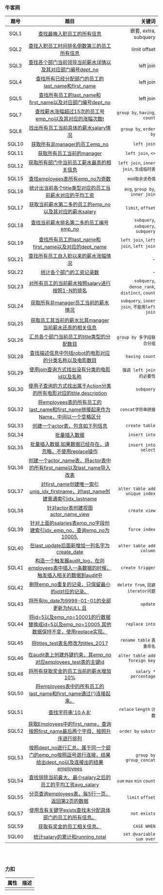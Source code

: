 ### 牛客网
| 题号 | 题目 | 关键词 |
| :---: | :---: | ---: |
|SQL1|[查找最晚入职员工的所有信息](../orm-examples/nowcoder/README.md#SQL1)| 嵌套, extra, subquery |
|SQL2|[查找入职员工时间排名倒数第三的员工所有信息](../orm-examples/nowcoder/README.md#SQL2)| limit offset |
|SQL3|[查找各个部门当前领导当前薪水详情以及其对应部门编号dept_no](../orm-examples/nowcoder/README.md#SQL3)| left join |
|SQL4|[查找所有已经分配部门的员工的last_name和first_name](../orm-examples/nowcoder/README.md#SQL4)| left join |
|SQL5|[查找所有员工的last_name和first_name以及对应部门编号dept_no](../orm-examples/nowcoder/README.md#SQL5)| left join |
|SQL7|[查找薪水涨幅超过15次的员工号emp_no以及其对应的涨幅次数t](../orm-examples/nowcoder/README.md#SQL7)| `group by`, `having`, `count` |
|SQL8|[找出所有员工当前具体的薪水salary情况](../orm-examples/nowcoder/README.md#SQL8)| `group by`, `order by` |
|SQL10|[获取所有非manager的员工emp_no](../orm-examples/nowcoder/README.md#SQL10)| `left join` |
|SQL11|[获取所有员工当前的manager](../orm-examples/nowcoder/README.md#SQL11)| `left join`, `<>` |
|SQL12|[获取所有部门中当前员工薪水最高的相关信息](../orm-examples/nowcoder/README.md#SQL12)| `left join`, `inner join`, `生成临时表` |
|SQL15|[查找employees表所有emp_no为奇数](../orm-examples/nowcoder/README.md#SQL15)| `mod取余求奇偶` |
|SQL16|[统计出当前各个title类型对应的员工当前薪水对应的平均工资](../orm-examples/nowcoder/README.md#SQL16)| `avg`, `group by`, `inner join` |
|SQL17|[获取当前薪水第二多的员工的emp_no以及其对应的薪水salary](../orm-examples/nowcoder/README.md#SQL17)| `limit`, `offset` |
|SQL18|[查找当前薪水排名第二多的员工编号emp_no](../orm-examples/nowcoder/README.md#SQL18)| `subquery`, `subquery`, `subquery` |
|SQL19|[查找所有员工的last_name和first_name以及对应的dept_name](../orm-examples/nowcoder/README.md#SQL19)| `left join`, `left join`, `left join` |
|SQL21|[查找所有员工自入职以来的薪水涨幅情况](../orm-examples/nowcoder/README.md#SQL21)| - |
|SQL22|[统计各个部门的工资记录数](../orm-examples/nowcoder/README.md#SQL22)| - |
|SQL23|[对所有员工的当前薪水按照salary进行按照1-N的排名](../orm-examples/nowcoder/README.md#SQL23)| `subquery`, `dense_rank`, `distinct`, `count` |
|SQL24|[获取所有非manager员工当前的薪水情况](../orm-examples/nowcoder/README.md#SQL24)| `subquery`, `inner join`, `不能用left join` |
|SQL25|[获取员工其当前的薪水比其manager当前薪水还高的相关信息](../orm-examples/nowcoder/README.md#SQL25)|  |
|SQL26|[汇总各个部门当前员工的title类型的分配数目](../orm-examples/nowcoder/README.md#SQL26)| `group by 多字段联合分组` |
|SQL28|[查找描述信息中包括robot的电影对应的分类名称以及电影数目](../orm-examples/nowcoder/README.md#SQL28)| `having count` |
|SQL29|[使用join查询方式找出没有分类的电影id以及名称](../orm-examples/nowcoder/README.md#SQL29)| `强调 left join 的必要性` |
|SQL30|[使用子查询的方式找出属于Action分类的所有电影对应的title,description](../orm-examples/nowcoder/README.md#SQL30)| `subquery` |
|SQL32|[将employees表的所有员工的last_name和first_name拼接起来作为Name，中间以一个空格区分](../orm-examples/nowcoder/README.md#SQL32)| `concat字符串拼接` |
|SQL33|[创建一个actor表，包含如下列信息](../orm-examples/nowcoder/README.md#SQL33)| `create table` |
|SQL34|[批量插入数据](../orm-examples/nowcoder/README.md#SQL34)| `insert into` |
|SQL35|[批量插入数据,如果数据已经存在，请忽略，不使用replace操作](../orm-examples/nowcoder/README.md#SQL35)| `insert into select` |
|SQL36|[创建一个actor_name表，将actor表中的所有first_name以及last_name导入改表](../orm-examples/nowcoder/README.md#SQL36)|  |
|SQL37|[对first_name创建唯一索引uniq_idx_firstname，对last_name创建普通索引idx_lastname](../orm-examples/nowcoder/README.md#SQL37)| `alter table add unique index`  |
|SQL38|[针对actor表创建视图actor_name_view](../orm-examples/nowcoder/README.md#SQL38)| `create view` |
|SQL39|[针对上面的salaries表emp_no字段创建索引idx_emp_no，查询emp_no为10005,](../orm-examples/nowcoder/README.md#SQL39)| `force index` |
|SQL40|[在last_update后面新增加一列名字为create_date](../orm-examples/nowcoder/README.md#SQL40)| `alter table add column` |
|SQL41|[构造一个触发器audit_log，在向employees表中插入一条数据的时候，触发插入相关的数据到audit中](../orm-examples/nowcoder/README.md#SQL41)| `create trigger` |
|SQL42|[删除emp_no重复的记录，只保留最小的id对应的记录。](../orm-examples/nowcoder/README.md#SQL42)| `delete from`, `回避iterator问题` |
|SQL43|[将所有to_date为9999-01-01的全部更新为NULL,且](../orm-examples/nowcoder/README.md#SQL43)| `update` |
|SQL44|[将id=5以及emp_no=10001的行数据替换成id=5以及emp_no=10005,其他数据保持不变，使用replace实现。](../orm-examples/nowcoder/README.md#SQL44)| `replace into` |
|SQL45|[将titles_test表名修改为titles_2017](../orm-examples/nowcoder/README.md#SQL45)| `rename table` `表重命名` |
|SQL46|[在audit表上创建外键约束，其emp_no对应employees_test表的主键id](../orm-examples/nowcoder/README.md#SQL46)| `alter table add foreign key` |
|SQL48|[将所有获取奖金的员工当前的薪水增加10%](../orm-examples/nowcoder/README.md#SQL48)| `salary * percentage` |
|SQL50|[将employees表中的所有员工的last_name和first_name通过(')连接起来。](../orm-examples/nowcoder/README.md#SQL50)|  |
|SQL51|[查找字符串'10,A,B'](../orm-examples/nowcoder/README.md#SQL51)| `relace` `length` `计数` |
|SQL52|[获取Employees中的first_name，查询按照first_name最后两个字母，按照升序进行排列](../orm-examples/nowcoder/README.md#SQL52)| `order by` `substr` |
|SQL53|[按照dept_no进行汇总，属于同一个部门的emp_no按照逗号进行连接，结果给出dept_no以及连接出的结果employees](../orm-examples/nowcoder/README.md#SQL53)| `group by` `group_concat`|
|SQL54|[查找排除当前最大、最小salary之后的员工的平均工资avg_salary](../orm-examples/nowcoder/README.md#SQL54)| `sum` `max` `min` `count` |
|SQL55|[分页查询employees表，每5行一页，返回第2页的数据](../orm-examples/nowcoder/README.md#SQL55)| `limit` `offset` |
|SQL57|[使用含有关键字exists查找未分配具体部门的员工的所有信息。](../orm-examples/nowcoder/README.md#SQL57)| `not exists` |
|SQL59|[获取有奖金的员工相关信息。](../orm-examples/nowcoder/README.md#SQL59)| `CASE WHEN` |
|SQL60|[统计salary的累计和running_total](../orm-examples/nowcoder/README.md#SQL60)| `set @variable` `sum over` |




&nbsp;  
&nbsp;   
### 力扣
| 属性 | 描述 |
|---| :---: |
|||